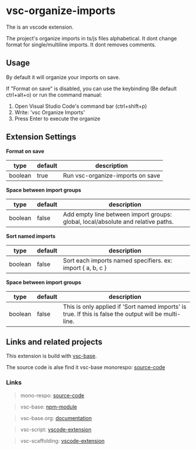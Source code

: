 # vsc-organize-imports

The is an vscode extension.

The project's organize imports in ts/js files alphabetical.
It dont change format for single/multiline imports.
It dont removes comments.

## Usage

By default it will organize your imports on save.

If "Format on save" is disabled, you can use the keybinding
(Be default ctrl+alt+o)
or run the command manual:

1. Open Visual Studio Code's command bar (ctrl+shift+p)
2. Write: 'vsc Organize Imports'
3. Press Enter to execute the organize

## Extension Settings

**Format on save**

| type    | default | description                      |
| ------- | ------- | -------------------------------- |
| boolean | true    | Run vsc-organize-imports on save |

**Space between import groups**

| type    | default | description                                                                      |
| ------- | ------- | -------------------------------------------------------------------------------- |
| boolean | false   | Add empty line between import groups: global, local/absolute and relative paths. |

**Sort named imports**

| type    | default | description                                                |
| ------- | ------- | ---------------------------------------------------------- |
| boolean | false   | Sort each imports named specifiers. ex: import { a, b, c } |

**Space between import groups**

| type    | default | description                                                                                           |
| ------- | ------- | ----------------------------------------------------------------------------------------------------- |
| boolean | false   | This is only applied if 'Sort named imports' is true. If this is false the output will be multi-line. |

## Links and related projects

This extension is build with [vsc-base](http://vsc-base.org).

The source code is alse find it vsc-base monorespo: [source-code](https://github.com/alfnielsen/vsc-base)

### Links

> mono-respo: [source-code](https://github.com/alfnielsen/vsc-base)

> vsc-base: [npm-module](https://www.npmjs.com/package/vsc-base)

> vsc-base.org: [documentation](http://vsc-base.org)

> vsc-script: [vscode-extension](https://marketplace.visualstudio.com/items?itemName=alfnielsen.vsc-script)

> vsc-scaffolding: [vscode-extension](https://marketplace.visualstudio.com/items?itemName=alfnielsen.vsc-scafolding)
